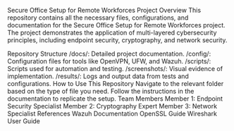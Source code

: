 
Secure Office Setup for Remote Workforces
Project Overview
This repository contains all the necessary files, configurations, and documentation for the Secure Office Setup for Remote Workforces project. The project demonstrates the application of multi-layered cybersecurity principles, including endpoint security, cryptography, and network security.

Repository Structure
/docs/: Detailed project documentation.
/config/: Configuration files for tools like OpenVPN, UFW, and Wazuh.
/scripts/: Scripts used for automation and testing.
/screenshots/: Visual evidence of implementation.
/results/: Logs and output data from tests and configurations.
How to Use This Repository
Navigate to the relevant folder based on the type of file you need.
Follow the instructions in the documentation to replicate the setup.
Team Members
Member 1: Endpoint Security Specialist
Member 2: Cryptography Expert
Member 3: Network Specialist
References
Wazuh Documentation
OpenSSL Guide
Wireshark User Guide
